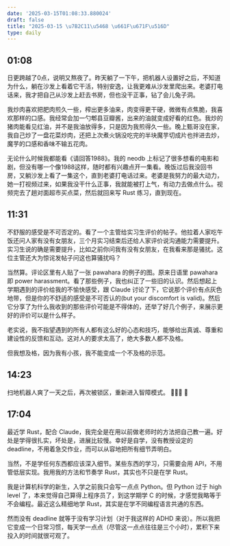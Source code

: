 ```yaml
---
date: '2025-03-15T01:08:33.880024'
draft: false
title: "2025-03-15 \u7B2C11\u5468 \u661F\u671F\u516D"
type: daily
---
```


## 01:08

日更跨越了0点，说明又熬夜了。昨天躺了一下午，把机器人设置好之后，不知道为什么，躺在沙发上看着它干活，特别安逸，让我更难从沙发里爬出来。老婆打电话来，我才把自己从沙发上赶去书房，但也没干正事，钻了会儿兔子洞。


我炒肉喜欢把肥肉煎久一些，榨出更多油来，肉变得更干硬，微微有点焦脆，我喜欢那样的口感。我经常会加一勺郫县豆瓣酱，出来的油就变成好看的红色。我炒的猪肉能看见红油，并不是我油放得多，只是因为我煎得久一些。晚上甄哥没在家，我自己炒了一盘花菜炒肉，还把上次煮火锅没吃完的半块魔芋切成片也拌进去炒，魔芋的口感和香味不输五花肉。


无论什么时候我都能看《请回答1988》。我的 neodb 上标记了很多想看的电影和剧，但没有哪一个像1988这样，随时都有兴趣点开一集看。晚饭过后我没回书房，又躺沙发上看了一集这个，直到老婆打电话过来。老婆是我努力的最大动力，她一打视频过来，如果我没干什么正事，我就能被打上气，有动力去做点什么。视频完去了趟对面超市买点菜，然后就回来写 Rust 练习，直到现在。


## 11:31

不舒服的感受是不可否定的。看了一个主管给实习生评价的帖子。他拉着人家吃午饭还问人家有没有女朋友，三个月实习结束后还给人家评价说沟通能力需要提升。实习生说的确是需要提升，比如之前你问我有没有女朋友，在我看来那是骚扰。这位主管还大为惊诧发帖子问这也算骚扰吗？


当然算。评论区里有人贴了一张 pawahara 的例子的图。原来日语里 pawahara 即 power harassment。看了那些例子，我也纠正了一些旧的认识。然后想起上学期遇到的评价给我的不愉快感受，跟 Claude 讨论了下，它说那个评价有点灰色地带，但是你的不舒适的感受是不可否认的(but your discomfort is valid)。然后它分享了为什么我收到的那些评价可能是不得体的，还举了好几个例子，来展示更好的评价可以是什么样子。


老实说，我不指望遇到的所有人都有这么好的心态和技巧，能够给出真诚、尊重和建设性的反馈和互动。这对人的要求太高了，绝大多数人都不及格。


但我想及格，因为我有小孩，我不能变成一个不及格的示范。


## 14:23

扫地机器人爽了一天之后，再次被锁区，重新进入智障模式。 🤷🏽‍♂️ 🫩


## 17:04

最近学 Rust，配合 Claude，我完全是在用以前做老师时的方法把自己教一遍。好处是学得很扎实，坏处是，进展比较慢。幸好是自学，没有教授设定的 deadline，不用着急交作业，而可以从容地把所有细节弄明白。


当然，不是学任何东西都应该深入细节。某些东西的学习，只需要会用 API，不用管低层实现。我用我的方法和节奏学 Rust，其实也不只是在学 Rust。


我是计算机科学的新生，入学之前我只会写一点点 Python。但 Python 过于 high level 了，本来觉得自己算得上程序员了，到这学期学 C 的时候，才感觉我略等于不会编程。最近这么精细地学 Rust，其实是在学不同编程语言共通的东西。 


然而没有 deadline 就等于没有学习计划（对于我这样的 ADHD 来说）。所以我把它变成一个日常习惯，每天学一点点（尽管这一点点往往是三个小时），累积下来投入的时间就很可观了。

